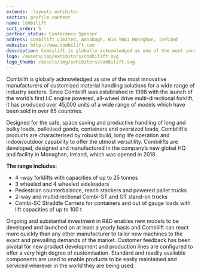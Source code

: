 ```yaml
---
extends: _layouts.exhibitor
section: profile_content
name: Combilift
sort_order: 5
partner_status: Conference Sponsor
address: Combilift Limited, Annahagh, H18 YW81 Monaghan, Ireland
website: http://www.combilift.com
description: Combilift is globally acknowledged as one of the most innovative manufacturers of customised material handling solutions for a wide range of industry sectors. 
logo: /assets/img/exhibitors/combilift.svg
logo_thumb: /assets/img/exhibitors/combilift.svg
---
```


Combilift is globally acknowledged as one of the most innovative manufacturers of customised material handling solutions for a wide range of industry sectors. Since Combilift was established in 1998 with the launch of the world’s first I.C engine powered, all-wheel drive multi-directional forklift, it has produced over 45,000 units of a wide range of models which have been sold in over 85 countries.

Designed for the safe, space saving and productive handling of long and bulky loads, palletised goods, containers and oversized loads, Combilift’s products are characterised by robust build, long life operation and indoor/outdoor capability to offer the utmost versatility. Combilifts are  developed, designed and manufactured in the company’s new global HQ and facility in Monaghan, Ireland, which was opened in 2018.

**The range includes:**

- 4 –way forklifts with capacities of up to 25 tonnes
- 3 wheeled and 4 wheeled sideloaders
- Pedestrian counterbalance, reach stackers and powered pallet trucks
- 2-way and multidirectional Combi-ST and GT stand-on trucks
- Combi-SC Straddle Carriers for containers and out of gauge loads with lift capacities of up to 100 t

Ongoing and substantial investment in R&D enables new models to be developed and launched on at least a yearly basis and Combilift can react more quickly than any other manufacturer to tailor new machines to the exact and prevailing demands of the market. Customer feedback has been pivotal for new product development and production lines are configured to offer a very high degree of customisation. Standard and readily available components are used to enable products to be easily maintained and serviced wherever in the world they are being used.